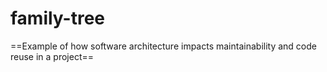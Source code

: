 # family-tree
==Example of how software architecture impacts maintainability and code reuse in a project==
